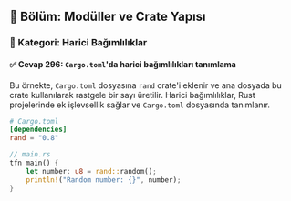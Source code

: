## 📘 Bölüm: Modüller ve Crate Yapısı  
### 🔹 Kategori: Harici Bağımlılıklar  
#### ✅ Cevap 296: `Cargo.toml`'da harici bağımlılıkları tanımlama

Bu örnekte, `Cargo.toml` dosyasına `rand` crate'i eklenir ve ana dosyada bu crate kullanılarak rastgele bir sayı üretilir. Harici bağımlılıklar, Rust projelerinde ek işlevsellik sağlar ve `Cargo.toml` dosyasında tanımlanır.

```toml
# Cargo.toml
[dependencies]
rand = "0.8"
```

```rust
// main.rs
tfn main() {
    let number: u8 = rand::random();
    println!("Random number: {}", number);
}
```
